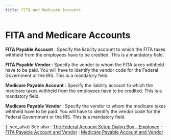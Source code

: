 ```yaml
---
title: FITA and Medicare Accounts
---
```


# FITA and Medicare Accounts


**FITA Payable Account**
: Specify the liability account to which the FITA taxes withheld from the employees have to be credited. This is a mandatory field.


**FITA Payable Vendor**
: Specify the vendor to whom the FITA taxes withheld have to be paid. You will have to identify the vendor code for the Federal Government or the IRS. This is a mandatory field.


**Medicare Payable Account**
: Specify the liability account to which the medicare taxes withheld from the employees have to be credited. This is a mandatory field.


**Medicare Payable Vendor**
: Specify the vendor to whom the medicare taxes withheld have to be paid. You will have to identify the vendor code for the Federal Government or the IRS. This is a mandatory field.


{:.see_also}
See also
: [The Federal Account Setup Dialog Box - Employee]({{site.prl_baseurl}}/setup/the-payroll-setup-wizard/company_information_sup.html)
: [FITA Payable Account and Vendor]({{site.prl_baseurl}}/misc/fita_payable_account_and_vendor.html)
: [Medicare Payable Account and Vendor]({{site.prl_baseurl}}/misc/medicare_payable_account_and_vendor.html)
